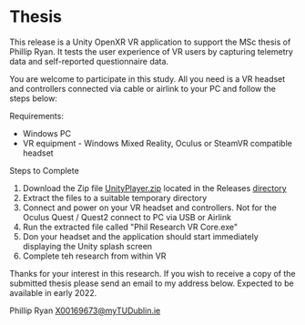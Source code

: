# Thesis

This release is a Unity OpenXR VR application to support the MSc thesis of Phillip Ryan.  It tests the user experience of VR users by capturing telemetry data and self-reported questionnaire data. 

You are welcome to participate in this study.  All you need is a VR headset and controllers connected via cable or airlink to your PC and follow the steps below:

Requirements:
- Windows PC
- VR equipment - Windows Mixed Reality, Oculus or SteamVR compatible headset

Steps to Complete
 
1. Download the Zip file [UnityPlayer.zip](https://github.com/x00169673/Thesis/releases/download/v0.3/UnityPlayer.zip) located in the Releases [directory](https://github.com/x00169673/Thesis/releases)
2. Extract the files to a suitable temporary directory
3. Connect and power on your VR headset and controllers.  Not for the Oculus Quest / Quest2 connect to PC via USB or Airlink
4. Run the extracted file called "Phil Research VR Core.exe"  
5. Don your headset and the application should start immediately displaying the Unity splash screen
6. Complete teh research from within VR

Thanks for your interest in this research.  If you wish to receive a copy of the submitted thesis please send an email to my address below.  Expected to be available in early 2022.

Phillip Ryan X00169673@myTUDublin.ie
